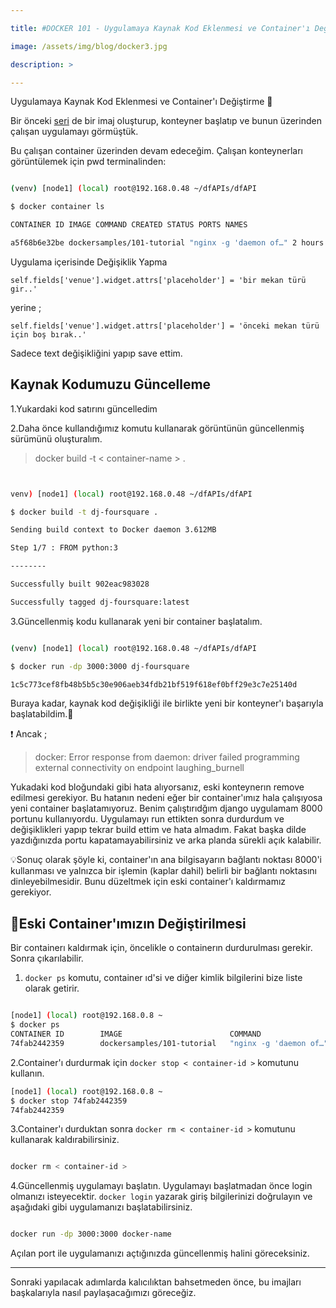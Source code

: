 ```yaml
---

title: #DOCKER 101 - Uygulamaya Kaynak Kod Eklenmesi ve Container'ı Değiştirme 🐳

image: /assets/img/blog/docker3.jpg

description: >

---
```

Uygulamaya Kaynak Kod Eklenmesi ve Container'ı Değiştirme 🐳

Bir önceki [seri](https://sumeyyekilic.github.io/hydejack/2020-01-07-docker-uygulama/) de bir imaj oluşturup, konteyner başlatıp ve bunun üzerinden çalışan uygulamayı görmüştük.

Bu çalışan container üzerinden devam edeceğim. Çalışan konteynerları görüntülemek için pwd terminalinden:

  

~~~bash

(venv) [node1] (local) root@192.168.0.48 ~/dfAPIs/dfAPI

$ docker container ls

CONTAINER ID IMAGE COMMAND CREATED STATUS PORTS NAMES

a5f68b6e32be dockersamples/101-tutorial "nginx -g 'daemon of…" 2 hours ago Up 2 hours 0.0.0.0:80->80/tcp ecstatic_hamilton

~~~

  

Uygulama içerisinde Değişiklik Yapma

  

    self.fields['venue'].widget.attrs['placeholder'] = 'bir mekan türü gir..'
    
      

yerine ;

  

    self.fields['venue'].widget.attrs['placeholder'] = 'önceki mekan türü için boş bırak..'
    
      

Sadece text değişikliğini yapıp save ettim.

  

## Kaynak Kodumuzu Güncelleme

1.Yukardaki kod satırını güncelledim

2.Daha önce kullandığımız komutu kullanarak görüntünün güncellenmiş sürümünü oluşturalım.

  

> docker build -t < container-name > .



~~~bash


venv) [node1] (local) root@192.168.0.48 ~/dfAPIs/dfAPI

$ docker build -t dj-foursquare .

Sending build context to Docker daemon 3.612MB

Step 1/7 : FROM python:3

--------

Successfully built 902eac983028

Successfully tagged dj-foursquare:latest

~~~

  

3.Güncellenmiş kodu kullanarak yeni bir container başlatalım.

  

~~~bash

(venv) [node1] (local) root@192.168.0.48 ~/dfAPIs/dfAPI

$ docker run -dp 3000:3000 dj-foursquare

1c5c773cef8fb48b5b5c30e906aeb34fdb21bf519f618ef0bff29e3c7e25140d

~~~

Buraya kadar, kaynak kod değişikliği ile birlikte yeni bir konteyner'ı başarıyla başlatabildim.📝
 
❗ Ancak ;

> docker: Error response from daemon: driver failed programming external
> connectivity on endpoint laughing_burnell

Yukadaki kod bloğundaki gibi hata alıyorsanız, eski konteynerın remove edilmesi gerekiyor.
Bu hatanın nedeni eğer bir container'ımız hala çalışıyosa yeni container başlatamıyoruz.
Benim çalıştırıdğım django uygulamam 8000 portunu kullanıyordu. Uygulamayı run ettikten sonra durdurdum ve değişiklikleri yapıp tekrar build ettim ve hata almadım. Fakat  başka dilde yazdığınızda portu kapatamayabilirsiniz ve arka planda sürekli açık kalabilir. 

💡Sonuç olarak şöyle ki, container'ın ana bilgisayarın bağlantı noktası 8000'i kullanması ve yalnızca bir işlemin (kaplar dahil) belirli bir bağlantı noktasını dinleyebilmesidir. Bunu düzeltmek için eski container'ı kaldırmamız gerekiyor. 

## 📝Eski Container'ımızın Değiştirilmesi

Bir containerı kaldırmak için, öncelikle o containerın durdurulması gerekir. Sonra çıkarılabilir.
  
1. `docker ps` komutu, container ıd'si ve diğer kimlik bilgilerini bize liste olarak getirir.

~~~bash

[node1] (local) root@192.168.0.8 ~
$ docker ps
CONTAINER ID        IMAGE                        COMMAND                  CREATED             STATUS              PORTS                NAMES
74fab2442359        dockersamples/101-tutorial   "nginx -g 'daemon of…"   45 minutes ago      Up 45 minutes       0.0.0.0:80->80/tcp   charming_hopper
~~~


2.Container'ı durdurmak için `docker stop < container-id >` komutunu kullanın.

~~~bash
[node1] (local) root@192.168.0.8 ~
$ docker stop 74fab2442359
74fab2442359

~~~

3.Container'ı durduktan sonra `docker rm < container-id >` komutunu kullanarak kaldırabilirsiniz.

~~~bash

docker rm < container-id >

~~~

4.Güncellenmiş uygulamayı başlatın.
Uygulamayı başlatmadan önce login olmanızı isteyecektir. `docker login` yazarak giriş bilgilerinizi doğrulayın ve aşağıdaki gibi uygulamanızı başlatabilirsiniz.

~~~bash

docker run -dp 3000:3000 docker-name

~~~
  

Açılan port ile uygulamanızı açtığınızda güncellenmiş halini göreceksiniz.
 

***

Sonraki yapılacak adımlarda kalıcılıktan bahsetmeden önce, bu imajları başkalarıyla nasıl paylaşacağımızı göreceğiz.